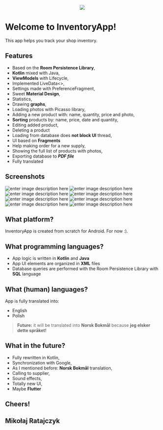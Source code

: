 
<p align="center"> <img src="https://i.imgur.com/J2cgY9x.png"> </p>

# Welcome to InventoryApp!

This app helps you track your shop inventory.

## Features


 - Based on the **Room Persistence Library**,
 - **Kotlin** mixed with Java,
 - **ViewModels** with Lifecycle,
 - Implemented LiveData<>,
 - Settings made with PreferenceFragment,
 - Sweet **Material Design**,
 - Statistics,
 - Drawing **graphs**,
 - Loading photos with Picasso library,
 - Adding a new product with: name, quantity, price and photo,
 - **Sorting** products by: name, price, date and quantity,
 - Editing added product,
 - Deleting a product
 - Loading from database does **not block UI** thread,
 - UI based on **Fragments**
 - Help making order for a new supply,
 - Showing the full list of products with photos,
 - Exporting database to ***PDF file***
 - Fully translated
 
 
 
## Screenshots

![enter image description here](https://i.imgur.com/kB66Avil.jpg) ![enter image description here](https://i.imgur.com/pIxDIOQl.jpg)
![enter image description here](https://i.imgur.com/q535MmSl.jpg) ![enter image description here](https://i.imgur.com/6PcWSVal.jpg)
![enter image description here](https://i.imgur.com/3NhgTfLl.jpg) ![enter image description here](https://i.imgur.com/gArm9OVl.jpg)
![enter image description here](https://i.imgur.com/Zjp1MGal.jpg) ![enter image description here](https://i.imgur.com/AZkdJewl.jpg)
## What platform?

InventoryApp is created from scratch for Android.
For now :).

## What programming languages?

 - App logic is written in **Kotlin** and **Java**
 - App UI elements are organized in **XML** files
 - Database queries are performed with the Room Persistence Library with **SQL** language

## What (human) languages?

App is fully translated into:

 - English
 - Polish
 > **Future:** it will be translated into **Norsk Bokmål** because **jeg elsker dette språket!**


## What in the future?

 - Fully rewritten in Kotlin,
 - Synchronization with Google,
 - As I mentioned before: **Norsk Bokmål** translation,
 - Calling to supplier,
 - Sound effects,
 - Totally new UI,
 - Maybe **Flutter**


## Cheers!

## Mikołaj Ratajczyk
